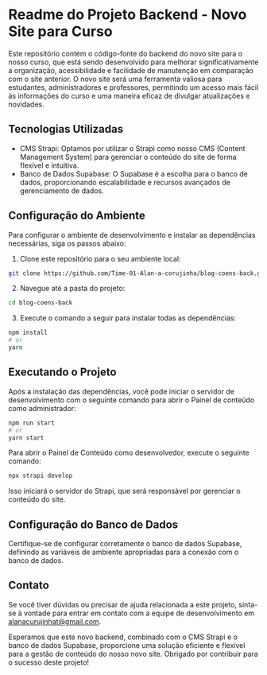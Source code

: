 # Readme do Projeto Backend - Novo Site para Curso

Este repositório contém o código-fonte do backend do novo site para o nosso curso, que está sendo desenvolvido para melhorar significativamente a organização, acessibilidade e facilidade de manutenção em comparação com o site anterior. O novo site será uma ferramenta valiosa para estudantes, administradores e professores, permitindo um acesso mais fácil às informações do curso e uma maneira eficaz de divulgar atualizações e novidades.

## Tecnologias Utilizadas
- CMS Strapi: Optamos por utilizar o Strapi como nosso CMS (Content Management System) para gerenciar o conteúdo do site de forma flexível e intuitiva.
- Banco de Dados Supabase: O Supabase é a escolha para o banco de dados, proporcionando escalabilidade e recursos avançados de gerenciamento de dados.

## Configuração do Ambiente
Para configurar o ambiente de desenvolvimento e instalar as dependências necessárias, siga os passos abaixo:

1. Clone este repositório para o seu ambiente local:

```bash
git clone https://github.com/Time-01-Alan-a-corujinha/blog-coens-back.git
```

2. Navegue até a pasta do projeto:

```bash
cd blog-coens-back
```

3. Execute o comando a seguir para instalar todas as dependências:

```bash
npm install
# or
yarn
```

## Executando o Projeto
Após a instalação das dependências, você pode iniciar o servidor de desenvolvimento com o seguinte comando para abrir o Painel de conteúdo como administrador:

```bash
npm run start
# or
yarn start
```

Para abrir o Painel de Conteúdo como desenvolvedor, execute o seguinte comando:

```bash
npx strapi develop
```

Isso iniciará o servidor do Strapi, que será responsável por gerenciar o conteúdo do site.

## Configuração do Banco de Dados
Certifique-se de configurar corretamente o banco de dados Supabase, definindo as variáveis de ambiente apropriadas para a conexão com o banco de dados.

## Contato
Se você tiver dúvidas ou precisar de ajuda relacionada a este projeto, sinta-se à vontade para entrar em contato com a equipe de desenvolvimento em alanacurujinhat@gmail.com.

Esperamos que este novo backend, combinado com o CMS Strapi e o banco de dados Supabase, proporcione uma solução eficiente e flexível para a gestão de conteúdo do nosso novo site. Obrigado por contribuir para o sucesso deste projeto!
